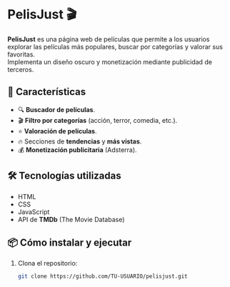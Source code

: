 # PelisJust 🎬

**PelisJust** es una página web de películas que permite a los usuarios explorar las películas más populares, buscar por categorías y valorar sus favoritas.  
Implementa un diseño oscuro y monetización mediante publicidad de terceros.

## 🌟 Características
- 🔍 **Buscador de películas**.
- 🎬 **Filtro por categorías** (acción, terror, comedia, etc.).
- ⭐ **Valoración de películas**.
- 🔥 Secciones de **tendencias** y **más vistas**.
- 💰 **Monetización publicitaria** (Adsterra).

## 🛠️ Tecnologías utilizadas
- HTML
- CSS
- JavaScript
- API de **TMDb** (The Movie Database)

## 📦 Cómo instalar y ejecutar
1. Clona el repositorio:
   ```bash
   git clone https://github.com/TU-USUARIO/pelisjust.git
